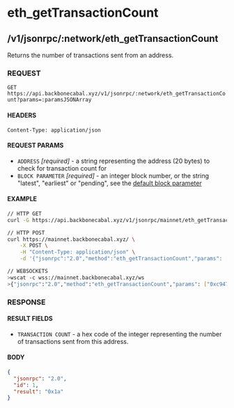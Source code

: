 # eth_getTransactionCount

## /v1/jsonrpc/:network/eth_getTransactionCount

Returns the number of transactions sent from an address.

### REQUEST

`GET https://api.backbonecabal.xyz/v1/jsonrpc/:network/eth_getTransactionCount?params=:paramsJSONArray`

#### HEADERS

`Content-Type: application/json`

#### REQUEST PARAMS

- `ADDRESS` _[required]_ - a string representing the address (20 bytes) to check for transaction
  count for
- `BLOCK PARAMETER` _[required]_ - an integer block number, or the string "latest", "earliest" or
  "pending", see the
  [default block parameter](https://github.com/ethereum/wiki/wiki/JSON-RPC#the-default-block-parameter)

#### EXAMPLE

```bash
// HTTP GET
curl -G https://api.backbonecabal.xyz/v1/jsonrpc/mainnet/eth_getTransactionCount --data-urlencode 'params=["0xc94770007dda54cF92009BFF0dE90c06F603a09f","latest"]'

// HTTP POST
curl https://mainnet.backbonecabal.xyz/ \
    -X POST \
    -H "Content-Type: application/json" \
    -d '{"jsonrpc":"2.0","method":"eth_getTransactionCount","params": ["0xc94770007dda54cF92009BFF0dE90c06F603a09f","latest"],"id":1}'

// WEBSOCKETS
>wscat -c wss://mainnet.backbonecabal.xyz/ws
>{"jsonrpc":"2.0","method":"eth_getTransactionCount","params": ["0xc94770007dda54cF92009BFF0dE90c06F603a09f","latest"],"id":1}
```

### RESPONSE

#### RESULT FIELDS

- `TRANSACTION COUNT` - a hex code of the integer representing the number of transactions sent from
  this address.

#### BODY

```json
{
  "jsonrpc": "2.0",
  "id": 1,
  "result": "0x1a"
}
```
